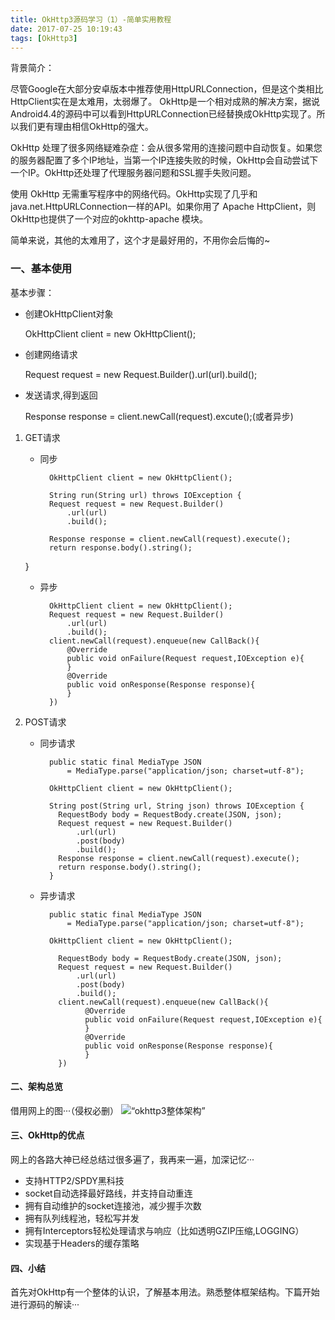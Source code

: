 ```yaml
---
title: OkHttp3源码学习（1）-简单实用教程
date: 2017-07-25 10:19:43
tags: [OkHttp3]
---
```


背景简介：

尽管Google在大部分安卓版本中推荐使用HttpURLConnection，但是这个类相比HttpClient实在是太难用，太弱爆了。
OkHttp是一个相对成熟的解决方案，据说Android4.4的源码中可以看到HttpURLConnection已经替换成OkHttp实现了。所以我们更有理由相信OkHttp的强大。

OkHttp 处理了很多网络疑难杂症：会从很多常用的连接问题中自动恢复。如果您的服务器配置了多个IP地址，当第一个IP连接失败的时候，OkHttp会自动尝试下一个IP。OkHttp还处理了代理服务器问题和SSL握手失败问题。

使用 OkHttp 无需重写程序中的网络代码。OkHttp实现了几乎和java.net.HttpURLConnection一样的API。如果你用了 Apache HttpClient，则OkHttp也提供了一个对应的okhttp-apache 模块。

简单来说，其他的太难用了，这个才是最好用的，不用你会后悔的~



### 一、基本使用

基本步骤：

* 创建OkHttpClient对象
 
  OkHttpClient client = new OkHttpClient();
	
* 创建网络请求

  Request request = new Request.Builder().url(url).build();
  
* 发送请求,得到返回

  Response response = client.newCall(request).excute();(或者异步)
	
	


1. GET请求
	* 同步
			
			OkHttpClient client = new OkHttpClient();
			
			String run(String url) throws IOException {
			Request request = new Request.Builder()
				.url(url)
				.build();
			
			Response response = client.newCall(request).execute();
			return response.body().string();
	}
			
	* 异步
	
			OkHttpClient client = new OkHttpClient();
			Request request = new Request.Builder()
				.url(url)
				.build();
			client.newCall(request).enqueue(new CallBack(){
				@Override
				public void onFailure(Request request,IOException e){
				}
				@Override
				public void onResponse(Response response){
				}
			})
			
			
2. POST请求
	* 同步请求
	
			public static final MediaType JSON
			    = MediaType.parse("application/json; charset=utf-8");
			
			OkHttpClient client = new OkHttpClient();
			
			String post(String url, String json) throws IOException {
			  RequestBody body = RequestBody.create(JSON, json);
			  Request request = new Request.Builder()
			      .url(url)
			      .post(body)
			      .build();
			  Response response = client.newCall(request).execute();
			  return response.body().string();
			}
			
	* 异步请求
			
			public static final MediaType JSON
			    = MediaType.parse("application/json; charset=utf-8");
			
			OkHttpClient client = new OkHttpClient();
			
			  RequestBody body = RequestBody.create(JSON, json);
			  Request request = new Request.Builder()
			      .url(url)
			      .post(body)
			      .build();
			  client.newCall(request).enqueue(new CallBack(){
			  		@Override
					public void onFailure(Request request,IOException e){
					}
					@Override
					public void onResponse(Response response){
					}
			  })
			  
			  
			  
#### 二、架构总览
借用网上的图···（侵权必删）
![“okhttp3整体架构”](http://ot29getcp.bkt.clouddn.com/images/okhttp3all.png)


#### 三、OkHttp的优点

网上的各路大神已经总结过很多遍了，我再来一遍，加深记忆···

* 支持HTTP2/SPDY黑科技
* socket自动选择最好路线，并支持自动重连
* 拥有自动维护的socket连接池，减少握手次数
* 拥有队列线程池，轻松写并发
* 拥有Interceptors轻松处理请求与响应（比如透明GZIP压缩,LOGGING）
* 实现基于Headers的缓存策略


#### 四、小结

首先对OkHttp有一个整体的认识，了解基本用法。熟悉整体框架结构。下篇开始进行源码的解读···



		
	   
	   